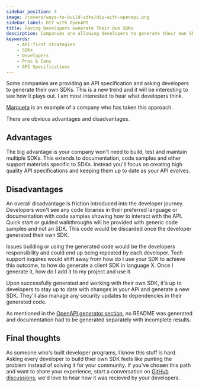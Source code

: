 ```yaml
---
sidebar_position: 4
image: /covers/ways-to-build-sdks/diy-with-openapi.png
sidebar_label: DIY with OpenAPI
title: Having Developers Generate Their Own SDKs
descirption: Companies are allowing developers to generate their own SDKs from their API specs. This has advantages such as reducing time spent building SDKs, but also introduces friction and potential issues for developers. Companies should carefully consider this approach before taking it.
keywords:
    - API-first strategies
    - SDKs
    - Developers
    - Pros & Cons
    - API Specifications
---
```


Some companies are providing an API specification and asking developers to generate their own SDKs. This is a new trend and it will be interesting to see how it plays out. I am most interested to hear what developers think. 

[Marqueta](https://www.marqeta.com/docs/core-api/sdks-landing) is an example of a company who has taken this approach.

There are obvious advantages and disadvantages.

## Advantages

The big advantage is your company won't need to build, test and maintain multiple SDKs. This extends to documentation, code samples and other support materials specific to SDKs. Instead you'll focus on creating high quality API specifications and keeping them up to date as your API evolves.

## Disadvantages

An overall disadvantage is friction introduced into the developer journey. Developers won't see any code libraries in their preferred language or documentation with code samples showing how to interact with the API. Quick start or guided walkthroughs will be provided with generic code samples and not an SDK. This code would be discarded once the developer generated their own SDK.

Issues building or using the generated code would be the developers responsibility and could end up being repeated by each developer. Tech support inquires would shift away from how do I use your SDK to achieve this outcome, to how do generate a client SDK in language X. Once I generate it, how do I add it to my project and use it. 

Upon successfully generated and working with their own SDK, it's up to developers to stay up to date with changes in your API and generate a new SDK. They'll also manage any security updates to dependencies in their generated code.

As mentioned in the [OpenAPI generator section](/docs/ways-to-build-sdks/code-generation/open-api-generator/generate-documentation), no README was generated and documentation had to be generated separately with incomplete results. 

## Final thoughts

As someone who's built developer programs, I know this stuff is hard. Asking every developer to build thier own SDK feels like punting the problem instead of solving it for your community. If you've chosen this path and want to share your experience, start a conversation on [GitHub discussions](https://github.com/apimatic/apimatic-sdks-io/discussions), we'd love to hear how it was recieved by your developers.


 

